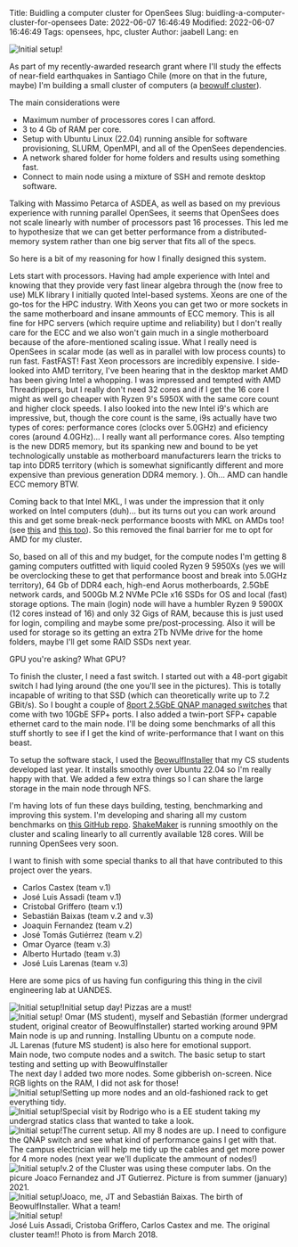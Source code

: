 Title: Buidling a computer cluster for OpenSees 
Slug: buidling-a-computer-cluster-for-opensees
Date: 2022-06-07 16:46:49
Modified: 2022-06-07 16:46:49
Tags: opensees, hpc, cluster
Author: jaabell
Lang: en 

<!-- PELICAN_BEGIN_SUMMARY -->

<div class="responsive-image">
<img src="https://www.dropbox.com/s/vd3t55bh6ffxxj5/IMG-20220602-WA0013.jpeg?raw=1" / alt="Initial setup!">
</div>

As part of my recently-awarded research grant where I'll study the effects of near-field earthquakes in Santiago Chile (more on that in the future, maybe) I'm building a small cluster of computers (a [beowulf cluster](https://en.wikipedia.org/wiki/Beowulf_cluster)). 


<!-- PELICAN_END_SUMMARY -->

The main considerations were

* Maximum number of processores cores I can afford. 
* 3 to 4 Gb of RAM per core. 
* Setup with Ubuntu Linux (22.04) running ansible for software provisioning, SLURM, OpenMPI, and all of the OpenSees dependencies. 
* A network shared folder for home folders and results using something fast. 
* Connect to main node using a mixture of SSH and remote desktop software. 

Talking with Massimo Petarca of ASDEA, as well as based on my previous experience with running parallel OpenSees, it seems that OpenSees does not scale linearly with number of processors past 16 processes. This led me to hypothesize that we can get better performance from a distributed-memory system rather than one big server that fits all of the specs. 

So here is a bit of my reasoning for how I finally designed this system. 

Lets start with processors. Having had ample experience with Intel and knowing that they provide very fast linear algebra through the (now free to use) MLK library I initially quoted Intel-based systems. Xeons are one of the go-tos for the HPC industry. With Xeons you can get two or more sockets in the same motherboard and insane ammounts of ECC memory.  This is all fine for HPC servers (which require uptime and reliability) but I don't really care for the ECC and we also won't gain much in a single motherboard because of the afore-mentioned scaling issue. What I really need is OpenSees in scalar mode (as well as in parallel with low process counts) to run fast. FastFAST! Fast Xeon processors are incredibly expensive. I side-looked into AMD territory, I've been hearing that in the desktop market AMD has been giving Intel a whopping. I was impressed and tempted with AMD Threadrippers, but I really don't need 32 cores and if I get the 16 core I might as well go cheaper with Ryzen 9's 5950X with the same core count and higher clock speeds. I also looked into the new Intel i9's which are impressive, but, though the core count is the same, i9s actually have two types of cores: performance cores (clocks over 5.0GHz) and eficiency cores (around 4.0GHz)... I really want all performance cores. Also tempting is the new DDR5 memory, but its spanking new and bound to be yet technologically unstable as motherboard manufacturers learn the tricks to tap into DDR5 territory (which is somewhat significantly different and more expensive than previous generation DDR4 memory. ). Oh... AMD can handle ECC memory BTW. 

Coming back to that Intel MKL, I was under the impression that it only worked on Intel computers (duh)... but its turns out you can work around this and get some break-neck performance boosts with MKL on AMDs too! (see [this](https://www.pugetsystems.com/labs/hpc/How-To-Use-MKL-with-AMD-Ryzen-and-Threadripper-CPU-s-Effectively-for-Python-Numpy-And-Other-Applications-1637/) and [this too](https://www.reddit.com/r/matlab/comments/dxn38s/howto_force_matlab_to_use_a_fast_codepath_on_amd/)). So this removed the final barrier for me to opt for AMD for my cluster.  

So, based on all of this and my budget, for the compute nodes I'm getting 8 gaming computers outfitted with liquid cooled Ryzen 9 5950Xs (yes we will be overclocking these to get that performance boost and break into 5.0GHz territory), 64 Gb of DDR4 each, high-end Aorus motherboards, 2.5GbE network cards, and 500Gb M.2 NVMe PCIe x16 SSDs for OS and local (fast) storage options. The main (login) node will have a humbler Ryzen 9 5900X (12 cores instead of 16) and only 32 Gigs of RAM, because this is just used for login, compiling and maybe some pre/post-processing. Also it will be used for storage so its getting an extra 2Tb NVMe drive for the home folders, maybe I'll get some RAID SSDs next year. 

GPU you're asking? What GPU?

To finish the cluster, I need a fast switch. I started out with a 48-port gigabit switch I had lying around (the one you'll see in the pictures). This is totally incapable of writing to that SSD (which can theoretically write up to 7.2 GBit/s). So I bought a couple of [8port 2.5GbE QNAP managed switches](https://www.qnap.com/en/product/qsw-m2108-2c) that come with two 10GbE SFP+ ports. I also added a twin-port SFP+ capable ethernet card to the main node. I'll be doing some benchmarks of all this stuff shortly to see if I get the kind of write-performance that I want on this beast. 

To setup the software stack, I used the [BeowulfInstaller](https://github.com/jaabell/BeowulfInstaller) that my CS students developed last year. It installs smoothly over Ubuntu 22.04 so I'm really happy with that. We added a few extra things so I can share the large storage in the main node through NFS. 

I'm having lots of fun these days building, testing, benchmarking and improving this system. I'm developing and sharing all my custom benchmarks on [this GitHub repo](https://github.com/jaabell/ClusterBenchmarks). [ShakeMaker](https://github.com/jaabell/ShakerMaker) is running smoothly on the cluster and scaling linearly to all currently available 128 cores. Will be running OpenSees very soon. 

I want to finish with some special thanks to all that have contributed to this project over the years. 

* Carlos Castex (team v.1)
* José Luis Assadi (team v.1)
* Cristobal Griffero (team v.1)
* Sebastián Baixas (team v.2 and v.3)
* Joaquin Fernandez (team v.2)
* José Tomás Gutiérrez (team v.2)
* Omar Oyarce (team v.3)
* Alberto Hurtado (team v.3)
* José Luis Larenas (team v.3)

Here are some pics of us having fun configuring this thing in the civil engineering lab at UANDES.

<!-- <div class="responsive-image"><img src="" / alt="Initial setup day! Pizzas are a must!"></div> -->


<div class="responsive-image"><img src="https://www.dropbox.com/s/06s4s3l3mo02sfg/20220517_222312.jpg?raw=1" / alt="Initial setup!">Initial setup day! Pizzas are a must!
</div>

<div class="responsive-image"><img src="https://www.dropbox.com/s/k21v3x6p1tx907f/20220517_222342.jpg?raw=1" / alt="Initial setup!">
Omar (MS student), myself and Sebastián (former undergrad student, original creator of BeowulfInstaller) started working around 9PM
</div>
<div class="responsive-image"><img src="https://www.dropbox.com/s/nl2zxzig5sa4s2n/20220517_222349.jpg?raw=1" / alt="">Main node is up and running. Installing Ubuntu on a compute node. </div>



<div class="responsive-image"><img src="https://www.dropbox.com/s/1fg60l4nqbgygzl/20220517_230021.jpg?raw=1" / alt="">JL Larenas (future MS student) is also here for emotional support. </div>


<div class="responsive-image"><img src="https://www.dropbox.com/s/b6lrnnvv61it5cq/20220518_005352.jpg?raw=1" / alt="">Main node, two compute nodes and a switch. The basic setup to start testing and setting up with BeowulfInstaller</div>


<div class="responsive-image"><img src="https://www.dropbox.com/s/m9o6jus4dczpk9y/20220525_134638.jpg?raw=1" / alt="">The next day I added two more nodes. Some gibberish on-screen. Nice RGB lights on the RAM, I did not ask for those! </div>


<div class="responsive-image"><img src="https://www.dropbox.com/s/mcd4o2r4w2n649o/20220602_095204.jpg?raw=1" / alt="Initial setup!">Setting up more nodes and an old-fashioned rack to get everything tidy. </div>


<div class="responsive-image"><img src="https://www.dropbox.com/s/2dai1gnampzs1ab/20220602_102809.jpg?raw=1" / alt="Initial setup!">Special visit by Rodrigo who is a EE student taking my undergrad statics class that wanted to take a look. </div>


<div class="responsive-image"><img src="https://www.dropbox.com/s/vd3t55bh6ffxxj5/IMG-20220602-WA0013.jpeg?raw=1" / alt="Initial setup!">The current setup. All my 8 nodes are up. I need to configure the QNAP switch and see what kind of performance gains I get with that. The campus electrician will help me tidy up the cables and get more power for 4 more nodes (next year we'll duplicate the ammount of nodes!)</div>

<div class="responsive-image"><img src="https://www.dropbox.com/s/jjxwa9twob6b878/20201209_152907.jpg?raw=1" / alt="Initial setup!">v.2 of the Cluster was using these computer labs. On the picure Joaco Fernandez and JT Gutierrez.  Picture is from summer (january) 2021. </div>

<div class="responsive-image"><img src="https://www.dropbox.com/s/o3zl3i8yemdn70a/20210129_151546.jpg?raw=1" / alt="Initial setup!">Joaco, me, JT and Sebastián Baixas. The birth of BeowulfInstaller. What a team!  </div>

<div class="responsive-image"><img src="https://www.dropbox.com/s/avvnlv50ro44ihw/DZThqffVMAA8rJU.jpeg?raw=1" / alt="Initial setup!">  </div>
José Luis Assadi, Cristoba Griffero, Carlos Castex and me. The original cluster team!! Photo is from March 2018.
